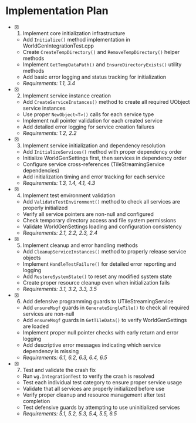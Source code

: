 # Implementation Plan

- [x] 1. Implement core initialization infrastructure





  - Add `Initialize()` method implementation in WorldGenIntegrationTest.cpp
  - Create `CreateTempDirectory()` and `RemoveTempDirectory()` helper methods
  - Implement `GetTempDataPath()` and `EnsureDirectoryExists()` utility methods
  - Add basic error logging and status tracking for initialization
  - _Requirements: 1.1, 3.4_

- [x] 2. Implement service instance creation





  - Add `CreateServiceInstances()` method to create all required UObject service instances
  - Use proper `NewObject<T>()` calls for each service type
  - Implement null pointer validation for each created service
  - Add detailed error logging for service creation failures
  - _Requirements: 1.2, 2.2_

- [x] 3. Implement service initialization and dependency resolution





  - Add `InitializeServices()` method with proper dependency order
  - Initialize WorldGenSettings first, then services in dependency order
  - Configure service cross-references (TileStreamingService dependencies)
  - Add initialization timing and error tracking for each service
  - _Requirements: 1.3, 1.4, 4.1, 4.3_

- [x] 4. Implement test environment validation



  - Add `ValidateTestEnvironment()` method to check all services are properly initialized
  - Verify all service pointers are non-null and configured
  - Check temporary directory access and file system permissions
  - Validate WorldGenSettings loading and configuration consistency
  - _Requirements: 2.1, 2.2, 2.3, 2.4_

- [x] 5. Implement cleanup and error handling methods





  - Add `CleanupServiceInstances()` method to properly release service objects
  - Implement `HandleTestFailure()` for detailed error reporting and logging
  - Add `RestoreSystemState()` to reset any modified system state
  - Create proper resource cleanup even when initialization fails
  - _Requirements: 3.1, 3.2, 3.3, 3.5_

- [x] 6. Add defensive programming guards to UTileStreamingService





  - Add `ensureMsgf` guards in `GenerateSingleTile()` to check all required services are non-null
  - Add `ensureMsgf` guards in `GetTileData()` to verify WorldGenSettings are loaded
  - Implement proper null pointer checks with early return and error logging
  - Add descriptive error messages indicating which service dependency is missing
  - _Requirements: 6.1, 6.2, 6.3, 6.4, 6.5_

- [x] 7. Test and validate the crash fix






  - Run `wg.IntegrationTest` to verify the crash is resolved
  - Test each individual test category to ensure proper service usage
  - Validate that all services are properly initialized before use
  - Verify proper cleanup and resource management after test completion
  - Test defensive guards by attempting to use uninitialized services
  - _Requirements: 5.1, 5.2, 5.3, 5.4, 5.5, 6.5_